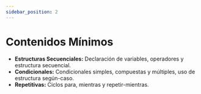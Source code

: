 ```yaml
---
sidebar_position: 2
---
```


# Contenidos Mínimos

- **Estructuras Secuenciales:** Declaración de variables, operadores y estructura secuencial.
- **Condicionales:** Condicionales simples, compuestas y múltiples, uso de estructura según-caso.
- **Repetitivas:** Ciclos para, mientras y repetir-mientras.
